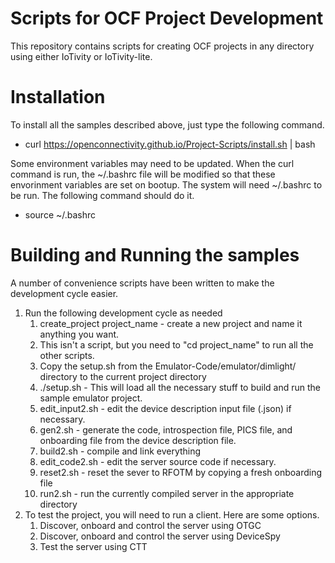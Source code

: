 # Scripts for OCF Project Development

This repository contains scripts for creating OCF projects in any directory using either IoTivity or IoTivity-lite.

# Installation

To install all the samples described above, just type the following command.

- curl https://openconnectivity.github.io/Project-Scripts/install.sh | bash

Some environment variables may need to be updated. When the curl command is run, the ~/.bashrc file will be modified so that these envorinment variables are set on bootup. The system will need ~/.bashrc to be run. The following command should do it.
- source ~/.bashrc

# Building and Running the samples

A number of convenience scripts have been written to make the development cycle easier.
1. Run the following development cycle as needed
    1. create_project project_name - create a new project and name it anything you want.
    2. This isn't a script, but you need to "cd project_name" to run all the other scripts.
    3. Copy the setup.sh from the Emulator-Code/emulator/dimlight/ directory to the current project directory
    4. ./setup.sh - This will load all the necessary stuff to build and run the sample emulator project.
    5. edit_input2.sh - edit the device description input file (<project name>.json) if necessary.
    6. gen2.sh - generate the code, introspection file, PICS file, and onboarding file from the device description file.
    7. build2.sh - compile and link everything
    8. edit_code2.sh - edit the server source code if necessary.
    9. reset2.sh - reset the sever to RFOTM by copying a fresh onboarding file
    10. run2.sh - run the currently compiled server in the appropriate directory
2. To test the project, you will need to run a client. Here are some options.
    1. Discover, onboard and control the server using OTGC
    2. Discover, onboard and control the server using DeviceSpy
    3. Test the server using CTT
